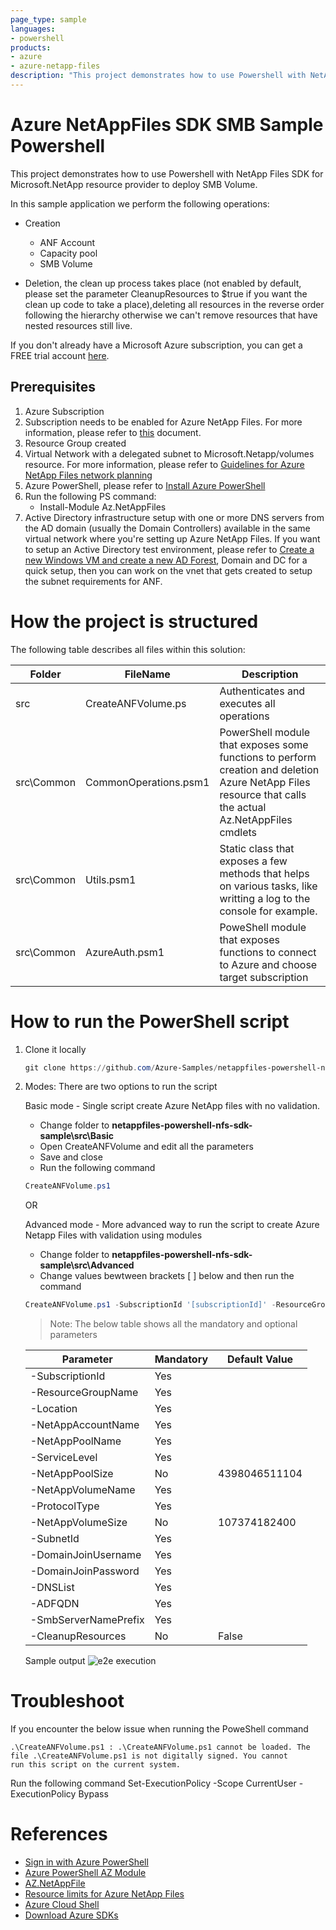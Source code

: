 ```yaml
---
page_type: sample
languages:
- powershell
products:
- azure
- azure-netapp-files
description: "This project demonstrates how to use Powershell with NetApp Files SDK for Microsoft.NetApp resource provider to deploy SMB Volume."
---
```


# Azure NetAppFiles SDK SMB Sample Powershell

This project demonstrates how to use Powershell with NetApp Files SDK for Microsoft.NetApp resource provider to deploy SMB Volume.

In this sample application we perform the following operations:

* Creation
  * ANF Account
  *	Capacity pool 
  * SMB Volume 
 
* Deletion, the clean up process takes place (not enabled by default, please set the parameter CleanupResources to $true if you want the clean up code to take a place),deleting all resources in the reverse order following the hierarchy otherwise we can't remove resources that have nested resources still live.


If you don't already have a Microsoft Azure subscription, you can get a FREE trial account [here](http://go.microsoft.com/fwlink/?LinkId=330212).

## Prerequisites

1. Azure Subscription
1. Subscription needs to be enabled for Azure NetApp Files. For more information, please refer to [this](https://docs.microsoft.com/azure/azure-netapp-files/azure-netapp-files-register#waitlist) document.
1. Resource Group created
1. Virtual Network with a delegated subnet to Microsoft.Netapp/volumes resource. For more information, please refer to [Guidelines for Azure NetApp Files network planning](https://docs.microsoft.com/en-us/azure/azure-netapp-files/azure-netapp-files-network-topologies)
1. Azure PowerShell, please refer to [Install Azure PowerShell](https://docs.microsoft.com/en-us/powershell/azure/install-az-ps?view=azps-4.8.0)
1. Run the following PS command:
	* Install-Module Az.NetAppFiles
1. Active Directory infrastructure setup with one or more DNS servers from the AD domain (usually the Domain Controllers) available in the same virtual network where you're setting up Azure NetApp Files. If you want to setup an Active Directory test environment, please refer to [Create a new Windows VM and create a new AD Forest](https://github.com/Azure/azure-quickstart-templates/tree/master/active-directory-new-domain#create-a-new-windows-vm-and-create-a-new-ad-forest-domain-and-dc), Domain and DC for a quick setup, then you can work on the vnet that gets created to setup the subnet requirements for ANF.

# How the project is structured

The following table describes all files within this solution:

| Folder     | FileName                | Description                                                                                                                         												 |
|------------|-------------------------|-------------------------------------------------------------------------------------------------------------------------------------------------------------------------------------|
| src        | CreateANFVolume.ps      | Authenticates and executes all operations                                                                                           												 |
| src\Common | CommonOperations.psm1   | PowerShell module that exposes some functions to perform creation and deletion Azure NetApp Files resource that calls the actual Az.NetAppFiles cmdlets							 |
| src\Common | Utils.psm1              | Static class that exposes a few methods that helps on various tasks, like writting a log to the console for example.                												 |
| src\Common | AzureAuth.psm1	       | PoweShell module that exposes functions to connect to Azure and choose target subscription                                          												 |

# How to run the PowerShell script

1. Clone it locally
    ```powershell
    git clone https://github.com/Azure-Samples/netappfiles-powershell-nfs-sdk-sample.git
    ```
	
1. Modes: There are two options to run the script

	Basic mode - Single script create Azure NetApp files with no validation.
	 * Change folder to **netappfiles-powershell-nfs-sdk-sample\src\Basic**
	 * Open CreateANFVolume and edit all the parameters
	 * Save and close
	 * Run the following command
	 ``` powershell
	 CreateANFVolume.ps1
	 ```

	OR
	
    Advanced mode - More advanced way to run the script to create Azure Netapp Files with validation using modules
	 * Change folder to **netappfiles-powershell-nfs-sdk-sample\src\Advanced**
	 * Change values bewtween brackets [ ] below and then run the command 
     ```powershell 
	 CreateANFVolume.ps1 -SubscriptionId '[subscriptionId]' -ResourceGroupName '[Azure Resource Group Name]' -Location '[Azure Location]' -NetAppAccountName '[ANF Account Name]' -NetAppPoolName '[ANF Capacity Pool Name]' -ServiceLevel [Ultra,Premium, Standard] -NetAppVolumeName '[ANF Volume Name]' -SubnetId '[Subnet ID] -DomainJoinUsername '[Username]' -DomainJoinPassword '[Password]' -DNSList 'DNS List' -ADFQDN 'Domain Name' -SmbServerNamePrefix 'SMB Server Name'
     ```
	
	>Note: The below table shows all the mandatory and optional parameters
	
	| Parameter  			| Mandatory | Default Value |
	|-----------------------|-----------|---------------|
	| -SubscriptionId   	| Yes		| 				|
	| -ResourceGroupName	| Yes       | 				|
	| -Location 			| Yes       | 				|
	| -NetAppAccountName	| Yes		|				|
	| -NetAppPoolName		| Yes		|				|
	| -ServiceLevel			| Yes		|				|
	| -NetAppPoolSize		| No		| 4398046511104 |
    | -NetAppVolumeName		| Yes		|				|
    | -ProtocolType			| Yes		| 				|
    | -NetAppVolumeSize		| No		| 107374182400	|
    | -SubnetId				| Yes		|				|
    | -DomainJoinUsername	| Yes		|	 			| 
    | -DomainJoinPassword	| Yes		| 				|
    | -DNSList				| Yes		| 				|
	| -ADFQDN             	| Yes		|				|
	| -SmbServerNamePrefix 	| Yes		|				|
    | -CleanupResources		| No		| False			|
	
	
	Sample output
	![e2e execution](./e2e-execution.png)

# Troubleshoot

If you encounter the below issue when running the PoweShell command

```
.\CreateANFVolume.ps1 : .\CreateANFVolume.ps1 cannot be loaded. The file .\CreateANFVolume.ps1 is not digitally signed. You cannot 
run this script on the current system.
```

Run the following command
Set-ExecutionPolicy -Scope CurrentUser -ExecutionPolicy Bypass

# References

* [Sign in with Azure PowerShell](https://docs.microsoft.com/en-us/powershell/azure/authenticate-azureps?view=azps-4.8.0)
* [Azure PowerShell AZ Module](https://docs.microsoft.com/en-us/powershell/azure/new-azureps-module-az?view=azps-4.8.0)
* [AZ.NetAppFile](https://docs.microsoft.com/en-us/powershell/module/az.netappfiles/?view=azps-4.8.0#netapp-files)
* [Resource limits for Azure NetApp Files](https://docs.microsoft.com/en-us/azure/azure-netapp-files/azure-netapp-files-resource-limits)
* [Azure Cloud Shell](https://docs.microsoft.com/en-us/azure/cloud-shell/quickstart)
* [Download Azure SDKs](https://azure.microsoft.com/downloads/)
